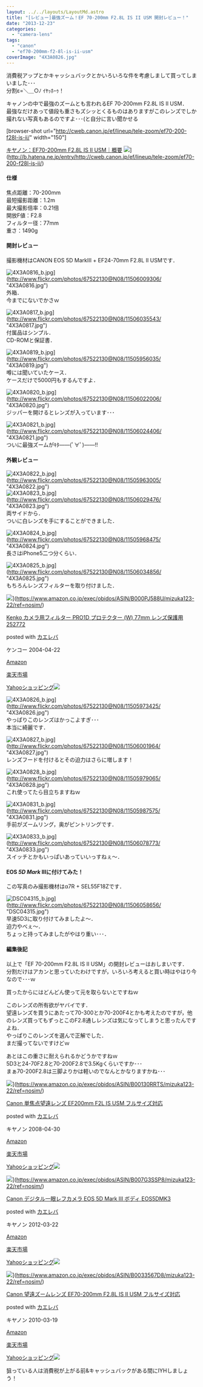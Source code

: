```yaml
---
layout: ../../layouts/LayoutMd.astro
title: "[レビュー]最強ズーム！EF 70-200mm F2.8L IS II USM 開封レビュー！"
date: "2013-12-23"
categories: 
  - "camera-lens"
tags: 
  - "canon"
  - "ef70-200mm-f2-8l-is-ii-usm"
coverImage: "4X3A0826.jpg"
---
```


消費税アップとかキャッシュバックとかいろいろな件を考慮しまして買ってしまいました･･･  
分割ε=＼＿○ﾉ ｲﾔｯﾎｰｩ！

キャノンの中で最強のズームとも言われるEF 70-200mm F2.8L IS II USM．  
最強なだけあって値段も重さもズシッとくるものはありますがこのレンズでしか撮れない写真もあるのですよ･･･(と自分に言い聞かせる

\[browser-shot url="http://cweb.canon.jp/ef/lineup/tele-zoom/ef70-200-f28l-is-ii/" width="150"\]

[キヤノン：EF70-200mm F2.8L IS II USM｜概要](http://cweb.canon.jp/ef/lineup/tele-zoom/ef70-200-f28l-is-ii/) ![](http://b.hatena.ne.jp/entry/image/http://cweb.canon.jp/ef/lineup/tele-zoom/ef70-200-f28l-is-ii/)](http://b.hatena.ne.jp/entry/http://cweb.canon.jp/ef/lineup/tele-zoom/ef70-200-f28l-is-ii/)

#### 仕様

焦点距離：70-200mm  
最短撮影距離：1.2m  
最大撮影倍率：0.21倍  
開放F値：F2.8  
フィルター径：77mm  
重さ：1490g

#### 開封レビュー

撮影機材はCANON EOS 5D MarkⅢ + EF24-70mm F2.8L II USMです．

![4X3A0816_b.jpg](/archive/images/11506009306_cdddcc6e8b_b.jpg)](http://www.flickr.com/photos/67522130@N08/11506009306/ "4X3A0816.jpg")  
外箱．  
今までにないでかさｗ

![4X3A0817_b.jpg](/archive/images/11506035543_d37622b255_b.jpg)](http://www.flickr.com/photos/67522130@N08/11506035543/ "4X3A0817.jpg")  
付属品はシンプル．  
CD-ROMと保証書．

![4X3A0819_b.jpg](/archive/images/11505956035_ee16600eb3_b.jpg)](http://www.flickr.com/photos/67522130@N08/11505956035/ "4X3A0819.jpg")  
噂には聞いていたケース．  
ケースだけで5000円もするんですよ．

![4X3A0820_b.jpg](/archive/images/11506022006_624c1e55d1_b.jpg)](http://www.flickr.com/photos/67522130@N08/11506022006/ "4X3A0820.jpg")  
ジッパーを開けるとレンズが入っています･･･

![4X3A0821_b.jpg](/archive/images/11506024406_bbd2ef03df_b.jpg)](http://www.flickr.com/photos/67522130@N08/11506024406/ "4X3A0821.jpg")  
ついに最強ズームがｷﾀ――(ﾟ∀ﾟ)――!!

#### 外観レビュー

![4X3A0822_b.jpg](/archive/images/11505963005_80e0202204_b.jpg)](http://www.flickr.com/photos/67522130@N08/11505963005/ "4X3A0822.jpg")  
![4X3A0823_b.jpg](/archive/images/11506029476_38802122bb_b.jpg)](http://www.flickr.com/photos/67522130@N08/11506029476/ "4X3A0823.jpg")  
両サイドから．  
ついに白レンズを手にすることができました．

![4X3A0824_b.jpg](/archive/images/11505968475_7bcf1de6b9_b.jpg)](http://www.flickr.com/photos/67522130@N08/11505968475/ "4X3A0824.jpg")  
長さはiPhone5二つ分くらい．

![4X3A0825_b.jpg](/archive/images/11506034856_dd3a0c39ec_b.jpg)](http://www.flickr.com/photos/67522130@N08/11506034856/ "4X3A0825.jpg")  
もちろんレンズフィルターを取り付けました．

![](/archive/images/31%2BDoqtbr6L._SL160_.jpg)](https://www.amazon.co.jp/exec/obidos/ASIN/B000PJ588U/mizuka123-22/ref=nosim/)

[Kenko カメラ用フィルター PRO1D プロテクター (W) 77mm レンズ保護用 252772](https://www.amazon.co.jp/exec/obidos/ASIN/B000PJ588U/mizuka123-22/ref=nosim/)

posted with [カエレバ](http://kaereba.com)

ケンコー 2004-04-22

[Amazon](http://www.amazon.co.jp/gp/search?keywords=PRO1D&__mk_ja_JP=%83J%83%5E%83J%83i&tag=mizuka123-22 "アマゾン")

[楽天市場](http://hb.afl.rakuten.co.jp/hgc/032b53ee.4b34c5ee.0f4a541e.f440145e/?pc=http%3A%2F%2Fsearch.rakuten.co.jp%2Fsearch%2Fmall%2FPRO1D%2F-%2Ff.1-p.1-s.1-sf.0-st.A-v.2%3Fx%3D0%26scid%3Daf_ich_link_urltxt%26m%3Dhttp%3A%2F%2Fm.rakuten.co.jp%2F "楽天市場")

[Yahooショッピング![](//ad.jp.ap.valuecommerce.com/servlet/gifbanner?sid=3066752&pid=881990642)](//ck.jp.ap.valuecommerce.com/servlet/referral?sid=3066752&pid=881990642&vc_url=http%3A%2F%2Fshopping.search.yahoo.co.jp%2Fsearch%3FuIv%3Don%26ei%3DUTF-8%26tab_ex%3Dcommerce%26slider%3D0%26va%3DPRO1D "Yahooショッピング")

![4X3A0826_b.jpg](/archive/images/11505973425_c400acb5c9_b.jpg)](http://www.flickr.com/photos/67522130@N08/11505973425/ "4X3A0826.jpg")  
やっぱりこのレンズはかっこよすぎ･･･  
本当に綺麗です．

![4X3A0827_b.jpg](/archive/images/11506001964_3cfd2b5723_b.jpg)](http://www.flickr.com/photos/67522130@N08/11506001964/ "4X3A0827.jpg")  
レンズフードを付けるとその迫力はさらに増します！

![4X3A0828_b.jpg](/archive/images/11505979065_14f4588980_b.jpg)](http://www.flickr.com/photos/67522130@N08/11505979065/ "4X3A0828.jpg")  
これ使ってたら目立ちますねｗ

![4X3A0831_b.jpg](/archive/images/11505987575_83593e50ba_b.jpg)](http://www.flickr.com/photos/67522130@N08/11505987575/ "4X3A0831.jpg")  
手前がズームリング，奥がピントリングです．

![4X3A0833_b.jpg](/archive/images/11506078773_56a194b19d_b.jpg)](http://www.flickr.com/photos/67522130@N08/11506078773/ "4X3A0833.jpg")  
スイッチとかもいっぱいあっていいっすねぇ～．

#### EOS _5D Mark_ IIIに付けてみた！

この写真のみ撮影機材はα7R + SEL55F18Zです．

![DSC04315_b.jpg](/archive/images/11506058656_9101545481_b.jpg)](http://www.flickr.com/photos/67522130@N08/11506058656/ "DSC04315.jpg")  
早速5D3に取り付けてみましたよ～．  
迫力やべぇ～．  
ちょっと持ってみましたがやはり重い･･･．

#### 編集後記

以上で「EF 70-200mm F2.8L IS II USM」の開封レビューはおしまいです．  
分割だけはアカンと思っていたわけですが，いろいろ考えると買い時はやはり今なので･･･ｗ

買ったからにはどんどん使って元を取らないとですねｗ

このレンズの所有欲がヤバイです．  
望遠レンズを買うにあたって70-300とか70-200F4とかも考えたのですが，他のレンズ買ってもずっとこのF2.8通しレンズは気になってしまうと思ったんですよね．  
やっぱりこのレンズを選んで正解でした．  
まだ撮ってないですけどｗ

あとはこの重さに耐えられるかどうかですねｗ  
5D3と24-70F2.8と70-200F2.8で3.5Kgくらいですか･･･  
まぁ70-200F2.8は三脚よりかは軽いのでなんとかなりますかね･･･

![](/archive/images/51-0moL6kHL._SL160_.jpg)](https://www.amazon.co.jp/exec/obidos/ASIN/B00130RRTS/mizuka123-22/ref=nosim/)

[Canon 単焦点望遠レンズ EF200mm F2L IS USM フルサイズ対応](https://www.amazon.co.jp/exec/obidos/ASIN/B00130RRTS/mizuka123-22/ref=nosim/)

posted with [カエレバ](http://kaereba.com)

キヤノン 2008-04-30

[Amazon](http://www.amazon.co.jp/gp/search?keywords=EF200mm%20F2L&__mk_ja_JP=%83J%83%5E%83J%83i&tag=mizuka123-22 "アマゾン")

[楽天市場](http://hb.afl.rakuten.co.jp/hgc/032b53ee.4b34c5ee.0f4a541e.f440145e/?pc=http%3A%2F%2Fsearch.rakuten.co.jp%2Fsearch%2Fmall%2FEF200mm%2520F2L%2F-%2Ff.1-p.1-s.1-sf.0-st.A-v.2%3Fx%3D0%26scid%3Daf_ich_link_urltxt%26m%3Dhttp%3A%2F%2Fm.rakuten.co.jp%2F "楽天市場")

[Yahooショッピング![](//ad.jp.ap.valuecommerce.com/servlet/gifbanner?sid=3066752&pid=881990642)](//ck.jp.ap.valuecommerce.com/servlet/referral?sid=3066752&pid=881990642&vc_url=http%3A%2F%2Fshopping.search.yahoo.co.jp%2Fsearch%3FuIv%3Don%26ei%3DUTF-8%26tab_ex%3Dcommerce%26slider%3D0%26va%3DEF200mm%2520F2L "Yahooショッピング")

![](/archive/images/41pReGl7PNL._SL160_.jpg)](https://www.amazon.co.jp/exec/obidos/ASIN/B007G3SSP8/mizuka123-22/ref=nosim/)

[Canon デジタル一眼レフカメラ EOS 5D Mark III ボディ EOS5DMK3](https://www.amazon.co.jp/exec/obidos/ASIN/B007G3SSP8/mizuka123-22/ref=nosim/)

posted with [カエレバ](http://kaereba.com)

キヤノン 2012-03-22

[Amazon](http://www.amazon.co.jp/gp/search?keywords=EOS5DMK3&__mk_ja_JP=%83J%83%5E%83J%83i&tag=mizuka123-22 "アマゾン")

[楽天市場](http://hb.afl.rakuten.co.jp/hgc/032b53ee.4b34c5ee.0f4a541e.f440145e/?pc=http%3A%2F%2Fsearch.rakuten.co.jp%2Fsearch%2Fmall%2FEOS5DMK3%2F-%2Ff.1-p.1-s.1-sf.0-st.A-v.2%3Fx%3D0%26scid%3Daf_ich_link_urltxt%26m%3Dhttp%3A%2F%2Fm.rakuten.co.jp%2F "楽天市場")

[Yahooショッピング![](//ad.jp.ap.valuecommerce.com/servlet/gifbanner?sid=3066752&pid=881990642)](//ck.jp.ap.valuecommerce.com/servlet/referral?sid=3066752&pid=881990642&vc_url=http%3A%2F%2Fshopping.search.yahoo.co.jp%2Fsearch%3FuIv%3Don%26ei%3DUTF-8%26tab_ex%3Dcommerce%26slider%3D0%26va%3DEOS5DMK3 "Yahooショッピング")

![](/archive/images/41RXcCCQD6L._SL160_.jpg)](https://www.amazon.co.jp/exec/obidos/ASIN/B0033567D8/mizuka123-22/ref=nosim/)

[Canon 望遠ズームレンズ EF70-200mm F2.8L IS II USM フルサイズ対応](https://www.amazon.co.jp/exec/obidos/ASIN/B0033567D8/mizuka123-22/ref=nosim/)

posted with [カエレバ](http://kaereba.com)

キヤノン 2010-03-19

[Amazon](http://www.amazon.co.jp/gp/search?keywords=EF70-200mm%20F2.8L&__mk_ja_JP=%83J%83%5E%83J%83i&tag=mizuka123-22 "アマゾン")

[楽天市場](http://hb.afl.rakuten.co.jp/hgc/032b53ee.4b34c5ee.0f4a541e.f440145e/?pc=http%3A%2F%2Fsearch.rakuten.co.jp%2Fsearch%2Fmall%2FEF70-200mm%2520F2.8L%2F-%2Ff.1-p.1-s.1-sf.0-st.A-v.2%3Fx%3D0%26scid%3Daf_ich_link_urltxt%26m%3Dhttp%3A%2F%2Fm.rakuten.co.jp%2F "楽天市場")

[Yahooショッピング![](//ad.jp.ap.valuecommerce.com/servlet/gifbanner?sid=3066752&pid=881990642)](//ck.jp.ap.valuecommerce.com/servlet/referral?sid=3066752&pid=881990642&vc_url=http%3A%2F%2Fshopping.search.yahoo.co.jp%2Fsearch%3FuIv%3Don%26ei%3DUTF-8%26tab_ex%3Dcommerce%26slider%3D0%26va%3DEF70-200mm%2520F2.8L "Yahooショッピング")

狙っている人は消費税が上がる前&キャッシュバックがある間にIYHしましょう！
